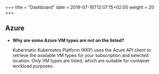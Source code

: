+++
title = "Dashboard"
date = 2019-07-16T12:07:15+02:00
weight = 20
+++

## Azure

 - **Why are some Azure VM types are not on the listed?**

    Kubermatic Kubernetes Platform (KKP) uses the Azure API client to retrieve the available VM types for your subscription and selected location. Only VM types are listed, which are suitable for container workload purposes.
